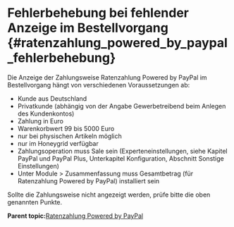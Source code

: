# Fehlerbehebung bei fehlender Anzeige im Bestellvorgang {#ratenzahlung_powered_by_paypal_fehlerbehebung}

Die Anzeige der Zahlungsweise Ratenzahlung Powered by PayPal im Bestellvorgang hängt von verschiedenen Voraussetzungen ab:

-   Kunde aus Deutschland
-   Privatkunde \(abhängig von der Angabe Gewerbetreibend beim Anlegen des Kundenkontos\)
-   Zahlung in Euro
-   Warenkorbwert 99 bis 5000 Euro
-   nur bei physischen Artikeln möglich
-   nur im Honeygrid verfügbar
-   Zahlungsoperation muss Sale sein \(Experteneinstellungen, siehe Kapitel PayPal und PayPal Plus, Unterkapitel Konfiguration, Abschnitt Sonstige Einstellungen\)
-   Unter Module \> Zusammenfassung muss Gesamtbetrag \(für Ratenzahlung Powered by PayPal\) installiert sein

Sollte die Zahlungsweise nicht angezeigt werden, prüfe bitte die oben genannten Punkte.

**Parent topic:**[Ratenzahlung Powered by PayPal](14_4_RatenzahlungPoweredByPayPal.md)

